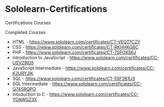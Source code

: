 # Sololearn-Certifications
Certifications Courses

Completed Courses <br>
 - HTML - https://www.sololearn.com/certificates/CT-VEQT7CZY <br>
 - CSS - https://www.sololearn.com/certificates/CT-RKHHKGBC <br>
 - PHP - https://www.sololearn.com/certificates/CT-7SFOXS6J <br>
 - Introduction to JavaScript - https://www.sololearn.com/certificates/CC-USVZ9ID5 <br>
 - JavaScript Intermediate - https://www.sololearn.com/certificates/CC-K2URYJIK <br>
 - SQL - https://www.sololearn.com/certificates/CT-55F2B1U3 <br>
 - SQL Intermediate - https://www.sololearn.com/certificates/CC-Q74SRQPO <br>
 - Intoduction to C - https://www.sololearn.com/certificates/CC-YDAWGZ3X
 
